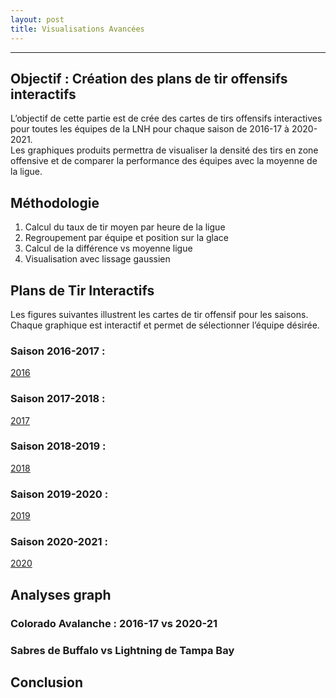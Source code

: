 ```yaml
---
layout: post
title: Visualisations Avancées
---
```


---
## Objectif  : Création des plans de tir offensifs interactifs

L’objectif de cette partie est de crée des cartes de tirs offensifs interactives pour toutes les équipes de la LNH pour chaque saison de 2016-17 à 2020-2021.  
Les graphiques produits permettra de visualiser la densité des tirs en zone offensive et de comparer la performance des équipes avec la moyenne de la ligue.

## Méthodologie

1. Calcul du taux de tir moyen par heure de la ligue
2. Regroupement par équipe et position sur la glace
3. Calcul de la différence vs moyenne ligue
4. Visualisation avec lissage gaussien

## Plans de Tir Interactifs
Les figures suivantes illustrent les cartes de tir offensif pour les saisons.  
Chaque graphique est interactif et permet de sélectionner l’équipe désirée.

### Saison 2016-2017 : 
[2016](/_includes/screenshot/2016.png)

### Saison 2017-2018 :
[2017](/_includes/screenshot/2017.png)
### Saison 2018-2019 : 
[2018](/_includes/screenshot/2018.png)

### Saison 2019-2020 : 
[2019](/_includes/screenshot/2019.png)

### Saison 2020-2021 :
[2020](/_includes/screenshot/2020.png)

## Analyses graph

### Colorado Avalanche : 2016-17 vs 2020-21



### Sabres de Buffalo vs Lightning de Tampa Bay


## Conclusion

